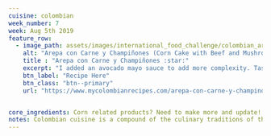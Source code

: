 ```yaml
---
cuisine: colombian
week_number: 7
week: Aug 5th 2019
feature_row:
  - image_path: assets/images/international_food_challenge/colombian_arepa_con_carne_y_champinones.jpg
    alt: "Arepa con Carne y Champiñones (Corn Cake with Beef and Mushrooms)"
    title : "Arepa con Carne y Champiñones :star:"
    excerpt: "I added an avocado mayo sauce to add more complexity. Taste good and would make it again."
    btn_label: "Recipe Here"
    btn_class: "btn--primary"
    url: "https://www.mycolombianrecipes.com/arepa-con-carne-y-champinones-corn-cake-with-beef-and-mushrooms"


core_ingredients: Corn related products? Need to make more and update!
notes: Colombian cuisine is a compound of the culinary traditions of the six main regions within the country (Pacific, Amazonian, Andean, Orinoco, Caribbean, and Insular). Furthermore, being one of the most biodiverse countries in the world, Colombia has one of the widest variety of available ingredients depending on the region. (Wikipedia).
---
```



